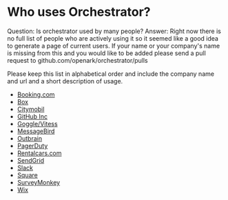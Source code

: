 
# Who uses Orchestrator?

Question: Is orchestrator used by many people?
Answer:  Right now there is no full list of people
who are actively using it so it seemed like a good idea to generate a page
of current users. If your name or your company's name is missing from this and
you would like to be added please send a pull request to github.com/openark/orchestrator/pulls

Please keep this list in alphabetical order and include the company name and url and
a short description of usage.

* [Booking.com](http://www.booking.com)
* [Box](http://www.box.com)
* [Citymobil](https://www.city-mobil.ru)
* [GitHub Inc](http://www.github.com)
* [Goggle/Vitess](http://vitess.io)
* [MessageBird](https://www.messagebird.com/)
* [Outbrain](http://www.outbrain.com)
* [PagerDuty](http://www.pagerduty.com)
* [Rentalcars.com](http://www.rentalcars.com)
* [SendGrid](https://sendgrid.com)
* [Slack](https://slackhq.com)
* [Square](http://squareup.com)
* [SurveyMonkey](http://www.surveymonkey.com)
* [Wix](http://www.wix.com)
